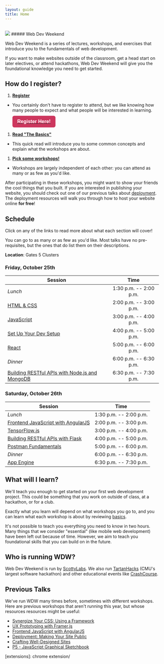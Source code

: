 ```yaml
---
layout: guide
title: Home
---
```


<br>

<img class="hero-logo" src="/wdw/assets/img/logo.svg">
##### Web Dev Weekend


Web Dev Weekend is a series of lectures, workshops, and exercises that introduce
you to the fundamentals of web development.

If you want to make websites outside of the classroom, get a head start on later
electives, or attend hackathons, Web Dev Weekend will give you the foundational
knowledge you need to get started.


## How do I register?

1. __[Register]({{site.registration_link}})__
  - You certainly don't have to register to attend, but we like knowing how many
    people to expect and what people will be interested in learning.
    <a href="{{site.registration_link}}"><button style="border:none; display:block; background-color: #CD375E; color:white; padding: 10px 16px; text-align:center; font-size:16px; border-radius:6px; margin-top:10px;"><b>Register Here!</b></button></a>
1. __[Read "The Basics"][basics]__
  - This quick read will introduce you to some common concepts and explain what
    the workshops are about.
1. __[Pick some workshops!](#schedule)__
  - Workshops are largely independent of each other: you can attend as many or
    as few as you'd like.

After participating in these workshops, you might want to show your friends the
cool things that you built. If you are interested in publishing your website,
you should check out one of our previous talks about [deployment][deployment].
The deployment resources will walk you through how to host your website online
__for free__!

## Schedule

Click on any of the links to read more about what each section will cover!

You can go to as many or as few as you'd like. Most talks have no
pre-requisites, but the ones that do list them on their descriptions.

**Location**: Gates 5 Clusters

### Friday, October 25th

| Session                                                      | Time                   |
|--------------------------------------------------------------|:----------------------:|
| *Lunch*                                                      | 1:30 p.m. -- 2:00 p.m. |
| [HTML & CSS][html+css]                                       | 2:00 p.m. -- 3:00 p.m. |
| [JavaScript][javascript]                                     | 3:00 p.m. -- 4:00 p.m. |
| [Set Up Your Dev Setup][setup]                               | 4:00 p.m. -- 5:00 p.m. |
| [React][react]                                               | 5:00 p.m. -- 6:00 p.m. |
| *Dinner*                                                     | 6:00 p.m. -- 6:30 p.m. |
| [Building RESTful APIs with Node.js and MongoDB][rest]       | 6:30 p.m. -- 7:30 p.m. |


### Saturday, October 26th

| Session                                                      | Time                   |
|--------------------------------------------------------------|:----------------------:|
| *Lunch*                                                      | 1:30 p.m. -- 2:00 p.m. |
| [Frontend JavaScript with AngularJS][javascript]             | 2:00 p.m. -- 3:00 p.m. |
| [TensorFlow.js][tensorflow]                                  | 3:00 p.m. -- 4:00 p.m. |
| [Building RESTful APIs with Flask][backend]                  | 4:00 p.m. -- 5:00 p.m. |
| [Postman Fundamentals][postman]                              | 5:00 p.m. -- 6:00 p.m. |
| *Dinner*                                                     | 6:00 p.m. -- 6:30 p.m. |
| [App Engine][appengine]                                      | 6:30 p.m. -- 7:30 p.m. |



## What will I learn?

We'll teach you enough to get started on your first web development project.
This could be something that you work on outside of class, at a hackathon, or
for a club.

Exactly what you learn will depend on what workshops you go to, and you can
learn what each workshop is about by reviewing [basics][basics].

It's not possible to teach you everything you need to know in two hours. Many
things that we consider "essential" (like mobile web development) have been left
out because of time. However, we aim to teach you foundational skills that you
can build on in the future.


## Who is running WDW?

Web Dev Weekend is run by [ScottyLabs](https://scottylabs.org). We also run
[TartanHacks](http://tartanhacks.com/) (CMU's largest software hackathon) and
other educational events like
[CrashCourse](https://scottylabs.org/crashcourse/).

## Previous Talks

We've run WDW many times before, sometimes with different workshops. Here are
previous workshops that aren't running this year, but whose resources resources
might be useful:

- [Synergize Your CSS: Using a Framework][css-frameworks]
- [UX Prototyping with Framer.js][framer]
- [Frontend JavaScript with AngularJS][angular]
- [Deployment: Making Your Site Public][deployment]
- [Crafting Well-Designed Sites][design]
- [P5 - JavaScript Graphical Sketchbook][p5]

[basics]: basics/
[html+css]: html+css/
[design]: design/
[p5]: p5/
[react]: react/
[css-frameworks]: css/
[javascript]: javascript/
[tensorflow]: tensorflow/
[backend]: backend/
[deployment]: deployment/
[angular]: angular/
[framer]: prototyping/
[rest]: rest/
[postman]: postman/
[setup]: setup/
[appengine]: appengine/
[extensions]: chrome extension/

<!-- schema.org information about the event, so it shows up in Google -->
<script type="application/ld+json">
{
  "@context": "http://schema.org/",
  "@type": "Event",
  "name": "Web Dev Weekend",
  "organizer": {
    "@type": "Organization",
    "name": "ScottyLabs",
    "sameAs": "https://scottylabs.org/"
  },
  "startDate": "2016-11-4T13:40",
  "endDate": "2016-11-5T20:00",
  "description": "A series of interactive workshops that teach the fundamentals of web development.",
  "location": {
      "@type": "Place",
      "name": "Wean Mac Cluster",
      "address": "WEH 5201"
  },
  "image": "https://scottylabs.org/wdw/assets/img/logo.svg"
  }
</script>
